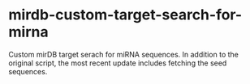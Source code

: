 # mirdb-custom-target-search-for-mirna
Custom mirDB target serach for miRNA sequences. In addition to the original script, the most recent update includes fetching the seed sequences. 
